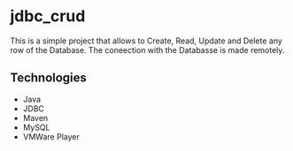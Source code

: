 # jdbc_crud
This is a simple project that allows to Create, Read, Update and Delete any row of the Database. The coneection with the Databasse is made remotely.

## Technologies
- Java
- JDBC
- Maven
- MySQL
- VMWare Player
